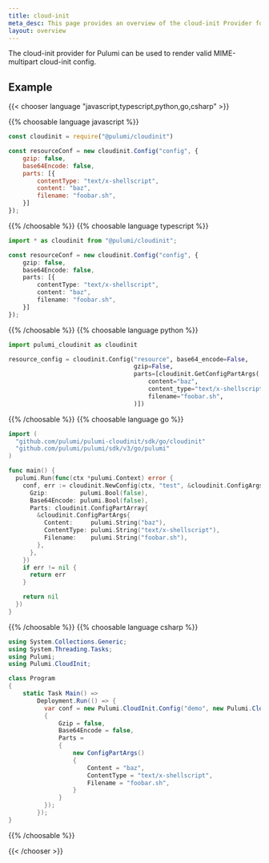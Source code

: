```yaml
---
title: cloud-init
meta_desc: This page provides an overview of the cloud-init Provider for Pulumi.
layout: overview
---
```


The cloud-init provider for Pulumi can be used to render valid MIME-multipart cloud-init config.

## Example

{{< chooser language "javascript,typescript,python,go,csharp" >}}

{{% choosable language javascript %}}

```javascript
const cloudinit = require("@pulumi/cloudinit")

const resourceConf = new cloudinit.Config("config", {
    gzip: false,
    base64Encode: false,
    parts: [{
        contentType: "text/x-shellscript",
        content: "baz",
        filename: "foobar.sh",
    }]
});
```

{{% /choosable %}}
{{% choosable language typescript %}}

```typescript
import * as cloudinit from "@pulumi/cloudinit";

const resourceConf = new cloudinit.Config("config", {
    gzip: false,
    base64Encode: false,
    parts: [{
        contentType: "text/x-shellscript",
        content: "baz",
        filename: "foobar.sh",
    }]
});
```

{{% /choosable %}}
{{% choosable language python %}}

```python
import pulumi_cloudinit as cloudinit

resource_config = cloudinit.Config("resource", base64_encode=False,
                                   gzip=False,
                                   parts=[cloudinit.GetConfigPartArgs(
                                       content="baz",
                                       content_type="text/x-shellscript",
                                       filename="foobar.sh",
                                   )])
```

{{% /choosable %}}
{{% choosable language go %}}

```go
import (
  "github.com/pulumi/pulumi-cloudinit/sdk/go/cloudinit"
  "github.com/pulumi/pulumi/sdk/v3/go/pulumi"
)

func main() {
  pulumi.Run(func(ctx *pulumi.Context) error {
    conf, err := cloudinit.NewConfig(ctx, "test", &cloudinit.ConfigArgs{
      Gzip:         pulumi.Bool(false),
      Base64Encode: pulumi.Bool(false),
      Parts: cloudinit.ConfigPartArray{
        &cloudinit.ConfigPartArgs{
          Content:     pulumi.String("baz"),
          ContentType: pulumi.String("text/x-shellscript"),
          Filename:    pulumi.String("foobar.sh"),
        },
      },
    })
    if err != nil {
      return err
    }

    return nil
  })
}
```

{{% /choosable %}}
{{% choosable language csharp %}}

```csharp
using System.Collections.Generic;
using System.Threading.Tasks;
using Pulumi;
using Pulumi.CloudInit;

class Program
{
    static Task Main() =>
        Deployment.Run(() => {
          var conf = new Pulumi.CloudInit.Config("demo", new Pulumi.CloudInit.ConfigArgs
          {
              Gzip = false,
              Base64Encode = false,
              Parts =
              {
                  new ConfigPartArgs()
                  {
                      Content = "baz",
                      ContentType = "text/x-shellscript",
                      Filename = "foobar.sh",
                  }
              }
          });
        });
}
```

{{% /choosable %}}

{{< /chooser >}}
